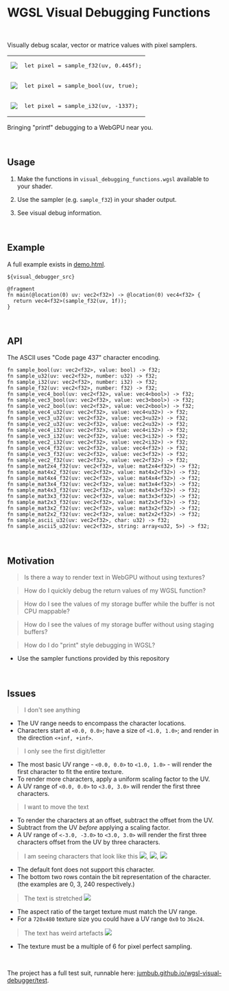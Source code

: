 # WGSL Visual Debugging Functions

<br/>

Visually debug scalar, vector or matrice values with pixel samplers.

<table>
  <tr>
    <td><img src="https://github.com/user-attachments/assets/7cc6d7ad-d286-4e9a-b8cd-6275a6cd339e"/></td>
    <td><pre>let pixel = sample_f32(uv, 0.445f);</pre></td>
  </tr>
  <tr>
    <td><img src="https://github.com/user-attachments/assets/8a28ed2d-1349-4254-b7f5-0d5df30150dd"/></td>
    <td><pre>let pixel = sample_bool(uv, true);</pre></td>
  </tr>
  <tr>
    <td><img src="https://github.com/user-attachments/assets/76b0f495-43b4-4a6b-9f5e-da2c7c36c952"/></td>
    <td><pre>let pixel = sample_i32(uv, -1337);</pre></td>
  </tr>
</table>

Bringing "printf" debugging to a WebGPU near you.

<br/>

## Usage

1) Make the functions in `visual_debugging_functions.wgsl` available to your shader.

2) Use the sampler (e.g. `sample_f32`) in your shader output.

3) See visual debug information.

<br/>

## Example

A full example exists in [demo.html](demo.html).

```wgsl
${visual_debugger_src}

@fragment
fn main(@location(0) uv: vec2<f32>) -> @location(0) vec4<f32> {
  return vec4<f32>(sample_f32(uv, 1f));
}
```

<br/>

## API

The ASCII uses "Code page 437" character encoding.

```wgsl
fn sample_bool(uv: vec2<f32>, value: bool) -> f32;
fn sample_u32(uv: vec2<f32>, number: u32) -> f32;
fn sample_i32(uv: vec2<f32>, number: i32) -> f32;
fn sample_f32(uv: vec2<f32>, number: f32) -> f32;
fn sample_vec4_bool(uv: vec2<f32>, value: vec4<bool>) -> f32;
fn sample_vec3_bool(uv: vec2<f32>, value: vec3<bool>) -> f32;
fn sample_vec2_bool(uv: vec2<f32>, value: vec2<bool>) -> f32;
fn sample_vec4_u32(uv: vec2<f32>, value: vec4<u32>) -> f32;
fn sample_vec3_u32(uv: vec2<f32>, value: vec3<u32>) -> f32;
fn sample_vec2_u32(uv: vec2<f32>, value: vec2<u32>) -> f32;
fn sample_vec4_i32(uv: vec2<f32>, value: vec4<i32>) -> f32;
fn sample_vec3_i32(uv: vec2<f32>, value: vec3<i32>) -> f32;
fn sample_vec2_i32(uv: vec2<f32>, value: vec2<i32>) -> f32;
fn sample_vec4_f32(uv: vec2<f32>, value: vec4<f32>) -> f32;
fn sample_vec3_f32(uv: vec2<f32>, value: vec3<f32>) -> f32;
fn sample_vec2_f32(uv: vec2<f32>, value: vec2<f32>) -> f32;
fn sample_mat2x4_f32(uv: vec2<f32>, value: mat2x4<f32>) -> f32;
fn sample_mat4x2_f32(uv: vec2<f32>, value: mat4x2<f32>) -> f32;
fn sample_mat4x4_f32(uv: vec2<f32>, value: mat4x4<f32>) -> f32;
fn sample_mat3x4_f32(uv: vec2<f32>, value: mat3x4<f32>) -> f32;
fn sample_mat4x3_f32(uv: vec2<f32>, value: mat4x3<f32>) -> f32;
fn sample_mat3x3_f32(uv: vec2<f32>, value: mat3x3<f32>) -> f32;
fn sample_mat2x3_f32(uv: vec2<f32>, value: mat2x3<f32>) -> f32;
fn sample_mat3x2_f32(uv: vec2<f32>, value: mat3x2<f32>) -> f32;
fn sample_mat2x2_f32(uv: vec2<f32>, value: mat2x2<f32>) -> f32;
fn sample_ascii_u32(uv: vec2<f32>, char: u32) -> f32;
fn sample_ascii5_u32(uv: vec2<f32>, string: array<u32, 5>) -> f32;
```

<br/>

## Motivation

> Is there a way to render text in WebGPU without using textures?

> How do I quickly debug the return values of my WGSL function?

> How do I see the values of my storage buffer while the buffer is not CPU mappable?

> How do I see the values of my storage buffer without using staging buffers?

> How do I do "print" style debugging in WGSL?

- Use the sampler functions provided by this repository

<br/>

## Issues

> I don't see anything

- The UV range needs to encompass the character locations.
- Characters start at `<0.0, 0.0>`; have a size of `<1.0, 1.0>`; and render in the direction `<+inf, +inf>`.

> I only see the first digit/letter

- The most basic UV range - `<0.0, 0.0>` to `<1.0, 1.0>` - will render the first character to fit the entire texture.
- To render more characters, apply a uniform scaling factor to the UV.
- A UV range of `<0.0, 0.0>` to `<3.0, 3.0>` will render the first three characters.

> I want to move the text

- To render the characters at an offset, subtract the offset from the UV.
- Subtract from the UV _before_ applying a scaling factor.
- A UV range of `<-3.0, -3.0>` to `<3.0, 3.0>` will render the first three characters offset from the UV by three characters.

> I am seeing characters that look like this <img src="https://github.com/user-attachments/assets/4bcbc8d5-2511-46b9-8254-258cab0314b3"/>, <img src="https://github.com/user-attachments/assets/cfa3b24a-168c-4d08-9a27-1d043b8d6adf"/>, <img src="https://github.com/user-attachments/assets/f9fcdfc0-bf54-45ba-9901-ceec55846c2e"/>

- The default font does not support this character.
- The bottom two rows contain the bit representation of the character. (the examples are 0, 3, 240 respectively.)

> The text is stretched <img src="https://github.com/user-attachments/assets/804a55d2-98b6-431d-944d-34f73285bf84"/>

- The aspect ratio of the target texture must match the UV range.
- For a `720x480` texture size you could have a UV range `0x0` to `36x24`.

> The text has weird artefacts <img src="https://github.com/user-attachments/assets/83dc5e2b-5a5c-4c07-bc95-330865f67db8" />

- The texture must be a multiple of 6 for pixel perfect sampling.

<br/>

The project has a full test suit, runnable here: [jumbub.github.io/wgsl-visual-debugger/test](https://jumbub.github.io/wgsl-visual-debugger/test.html).
